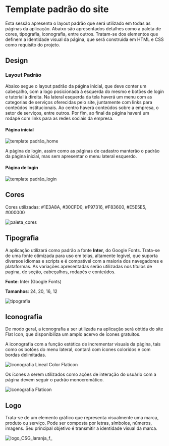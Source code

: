# Template padrão do site

Esta sessão apresenta o layout padrão que será utilizado em todas as páginas da aplicação. Abaixo são apresentados detalhes como a paleta de cores, tipografia, iconografia, entre outros. Tratam-se dos elementos que definem a identidade visual da página, que será construída em HTML e CSS como requisito do projeto.

## Design

### Layout Padrão

Abaixo segue o layout padrão da página inicial, que deve conter um cabeçalho, com a logo posicionada à esquerda do mesmo e botões de login e tutorial à direita. Na lateral esquerda da tela haverá um menu com as categorias de serviços oferecidas pelo site, juntamente com links para conteúdos institucionais. Ao centro haverá conteúdos sobre a empresa, o setor de serviços, entre outros. Por fim, ao final da página haverá um rodapé com links para as redes sociais da empresa.

#### Página inicial

![template padrão_home](https://github.com/user-attachments/assets/3aff6aa6-b5cf-4d64-8c30-07534a86c3b2)

A página de login, assim como as páginas de cadastro manterão o padrão da página inicial, mas sem apresentar o menu lateral esquerdo. 

#### Página de login

![template padrão_login](https://github.com/user-attachments/assets/118f9ce3-ef06-4e51-b06f-aa0fa6adbcb8)

## Cores

Cores utilizadas: #1E3A8A, #30CFD0, #F97316, #F83600, #E5E5E5, #000000

![paleta_cores](https://github.com/user-attachments/assets/a8a7ba9d-813b-493b-b370-bb05e22e00c0)

## Tipografia

A aplicação utilizará como padrão a fonte **Inter**, do Google Fonts. Trata-se de uma fonte otimizada para uso em telas, altamente legível, que suporta diversos idiomas e scripts e é compatível com a maioria dos navegadores e plataformas. As variações apresentadas serão utilizadas nos títulos de pagina, de seção, cabeçalhos, rodapés e conteúdos.

**Fonte**: Inter (Google Fonts)

**Tamanhos**: 24, 20, 16, 12

![tipografia](https://github.com/user-attachments/assets/542040cc-93af-432a-94a9-b908c03e8e80)

## Iconografia

De modo geral, a iconografia a ser utilizada na aplicação será obtida do site Flat Icon, que disponibiliza um amplo acervo de ícones gratuitos.

A iconografia com a função estética de incrementar visuais da página, tais como os botões do menu lateral, contará com ícones coloridos e com bordas delimitadas.

![Iconografia Lineal Color Flaticon](https://github.com/user-attachments/assets/5e8ecfe3-cad4-46f4-8160-d740779eec57)

Os ícones a serem utilizados como ações de interação do usuário com a página devem seguir o padrão monocromático.

![Iconografia Flaticon](https://github.com/user-attachments/assets/d1a07c02-6f7a-4a8b-8071-0b51626d00dd)



## Logo

Trata-se de um elemento gráfico que representa visualmente uma marca, produto ou serviço. Pode ser composta por letras, símbolos, números, imagens. Seu principal objetivo é transmitir a identidade visual da marca.

![logo_CSG_laranja_f_](https://github.com/user-attachments/assets/c20f7717-b17d-4b71-825f-5f5d2c6a8ae4)

